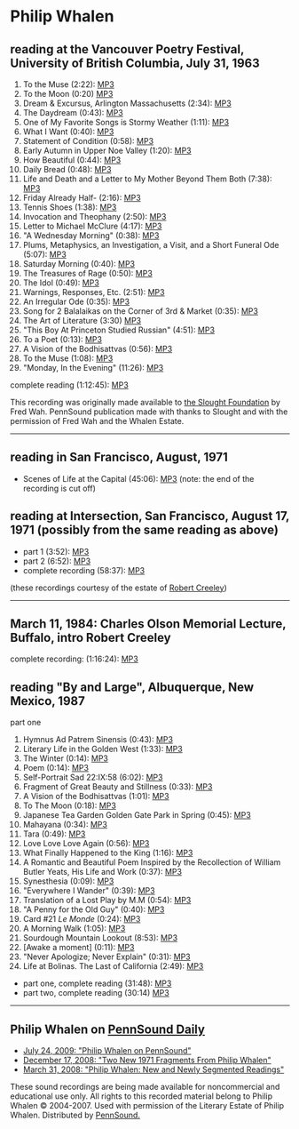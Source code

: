 Philip Whalen
=============

reading at the Vancouver Poetry Festival, University of British Columbia, July 31, 1963
---------------------------------------------------------------------------------------

1.  To the Muse (2:22):
    [MP3](http://media.sas.upenn.edu/pennsound/authors/Whalen/Vancouver-1963/Whalen-Philip_01_To-The-Muse_Vancouver-Poetry-Festival_7-31-63.mp3)
2.  To the Moon (0:20)
    [MP3](http://media.sas.upenn.edu/pennsound/authors/Whalen/Vancouver-1963/Whalen-Philip_02_To-The-Moon_Vancouver-Poetry-Festival_7-31-63.mp3)
3.  Dream & Excursus, Arlington Massachusetts (2:34):
    [MP3](http://media.sas.upenn.edu/pennsound/authors/Whalen/Vancouver-1963/Whalen-Philip_03_Dream-And-Excursus_Vancouver-Poetry-Festival_7-31-63.mp3)
4.  The Daydream (0:43):
    [MP3](http://media.sas.upenn.edu/pennsound/authors/Whalen/Vancouver-1963/Whalen-Philip_04_The-Daydream_Vancouver-Poetry-Festival_7-31-63.mp3)
5.  One of My Favorite Songs is Stormy Weather (1:11):
    [MP3](http://media.sas.upenn.edu/pennsound/authors/Whalen/Vancouver-1963/Whalen-Philip_05_One-Of-My-Favorite-Songs_Vancouver-Poetry-Festival_7-31-63.mp3)
6.  What I Want (0:40):
    [MP3](http://media.sas.upenn.edu/pennsound/authors/Whalen/Vancouver-1963/Whalen-Philip_06_What-I-Want_Vancouver-Poetry-Festival_7-31-63.mp3)
7.  Statement of Condition (0:58):
    [MP3](http://media.sas.upenn.edu/pennsound/authors/Whalen/Vancouver-1963/Whalen-Philip_07_Statement-Of-Condition_Vancouver-Poetry-Festival_7-31-63.mp3)
8.  Early Autumn in Upper Noe Valley (1:20):
    [MP3](http://media.sas.upenn.edu/pennsound/authors/Whalen/Vancouver-1963/Whalen-Philip_08_Early-Autumn-In-Upper-Noe_Vancouver-Poetry-Festival_7-31-63.mp3)
9.  How Beautiful (0:44):
    [MP3](http://media.sas.upenn.edu/pennsound/authors/Whalen/Vancouver-1963/Whalen-Philip_09_How-Beautiful_Vancouver-Poetry-Festival_7-31-63.mp3)
10. Daily Bread (0:48):
    [MP3](http://media.sas.upenn.edu/pennsound/authors/Whalen/Vancouver-1963/Whalen-Philip_10_Daily-Bread_Vancouver-Poetry-Festival_7-31-63.mp3)
11. Life and Death and a Letter to My Mother Beyond Them Both (7:38):
    [MP3](http://media.sas.upenn.edu/pennsound/authors/Whalen/Vancouver-1963/Whalen-Philip_11_Life-And-Death-And-A-Letter_Vancouver-Poetry-Festival_7-31-63.mp3)
12. Friday Already Half- (2:16):
    [MP3](http://media.sas.upenn.edu/pennsound/authors/Whalen/Vancouver-1963/Whalen-Philip_12_Friday-Already-Half_Vancouver-Poetry-Festival_7-31-63.mp3)
13. Tennis Shoes (1:38):
    [MP3](http://media.sas.upenn.edu/pennsound/authors/Whalen/Vancouver-1963/Whalen-Philip_13_Tennis-Shoes_Vancouver-Poetry-Festival_7-31-63.mp3)
14. Invocation and Theophany (2:50):
    [MP3](http://media.sas.upenn.edu/pennsound/authors/Whalen/Vancouver-1963/Whalen-Philip_14_Invocation-and-Theophany_Vancouver-Poetry-Festival_7-31-63.mp3)
15. Letter to Michael McClure (4:17):
    [MP3](http://media.sas.upenn.edu/pennsound/authors/Whalen/Vancouver-1963/Whalen-Philip_15_Letter-To-Michael-McClure_Vancouver-Poetry-Festival_7-31-63.mp3)
16. "A Wednesday Morning" (0:38):
    [MP3](http://media.sas.upenn.edu/pennsound/authors/Whalen/Vancouver-1963/Whalen-Philip_16_A-Wednesday-Morning_Vancouver-Poetry-Festival_7-31-63.mp3)
17. Plums, Metaphysics, an Investigation, a Visit, and a Short Funeral Ode (5:07):
    [MP3](http://media.sas.upenn.edu/pennsound/authors/Whalen/Vancouver-1963/Whalen-Philip_17_Plums-Metaphysics-An-Investigation_Vancouver-Poetry-Festival_7-31-63.mp3)
18. Saturday Morning (0:40):
    [MP3](http://media.sas.upenn.edu/pennsound/authors/Whalen/Vancouver-1963/Whalen-Philip_18_Saturday-Morning_Vancouver-Poetry-Festival_7-31-63.mp3)
19. The Treasures of Rage (0:50):
    [MP3](http://media.sas.upenn.edu/pennsound/authors/Whalen/Vancouver-1963/Whalen-Philip_19_The-Treasures-Of-Rage_Vancouver-Poetry-Festival_7-31-63.mp3)
20. The Idol (0:49):
    [MP3](http://media.sas.upenn.edu/pennsound/authors/Whalen/Vancouver-1963/Whalen-Philip_20_The-Idol_Vancouver-Poetry-Festival_7-31-63.mp3)
21. Warnings, Responses, Etc. (2:51):
    [MP3](http://media.sas.upenn.edu/pennsound/authors/Whalen/Vancouver-1963/Whalen-Philip_21_Warnings-Responses-Etc_Vancouver-Poetry-Festival_7-31-63.mp3)
22. An Irregular Ode (0:35):
    [MP3](http://media.sas.upenn.edu/pennsound/authors/Whalen/Vancouver-1963/Whalen-Philip_22_An-Irregular-Ode_Vancouver-Poetry-Festival_7-31-63.mp3)
23. Song for 2 Balalaikas on the Corner of 3rd & Market (0:35):
    [MP3](http://media.sas.upenn.edu/pennsound/authors/Whalen/Vancouver-1963/Whalen-Philip_23_Song-For-2-Balalaikas_Vancouver-Poetry-Festival_7-31-63.mp3)
24. The Art of Literature (3:30)
    [MP3](http://media.sas.upenn.edu/pennsound/authors/Whalen/Vancouver-1963/Whalen-Philip_24_The-Art-Of-Literature_Vancouver-Poetry-Festival_7-31-63.mp3)
25. "This Boy At Princeton Studied Russian" (4:51):
    [MP3](http://media.sas.upenn.edu/pennsound/authors/Whalen/Vancouver-1963/Whalen-Philip_25_This-Boy-At-Princeton_Vancouver-Poetry-Festival_7-31-63.mp3)
26. To a Poet (0:13):
    [MP3](http://media.sas.upenn.edu/pennsound/authors/Whalen/Vancouver-1963/Whalen-Philip_26_To-A-Poet_Vancouver-Poetry-Festival_7-31-63.mp3)
27. A Vision of the Bodhisattvas (0:56):
    [MP3](http://media.sas.upenn.edu/pennsound/authors/Whalen/Vancouver-1963/Whalen-Philip_27_A-Vision-Of-The-Bodhisattvas_Vancouver-Poetry-Festival_7-31-63.mp3)
28. To the Muse (1:08):
    [MP3](http://media.sas.upenn.edu/pennsound/authors/Whalen/Vancouver-1963/Whalen-Philip_28_To-The-Muse_Vancouver-Poetry-Festival_7-31-63.mp3)
29. "Monday, In the Evening" (11:26):
    [MP3](http://media.sas.upenn.edu/pennsound/authors/Whalen/Vancouver-1963/Whalen-Philip_29_Self-Indulgence-Poem_Vancouver-Poetry-Festival_7-31-63.mp3)

complete reading (1:12:45):
[MP3](http://media.sas.upenn.edu/pennsound/authors/Whalen/Whalen-Philip_Vancouver-Poetry-Festival_7-31-63.mp3)

This recording was originally made available to [the Slought Foundation](http://slought.org) by Fred Wah.
PennSound
publication made with thanks to
Slought and with the permission of Fred Wah and the Whalen Estate.

------------------------------------------------------------------------


reading in San Francisco, August, 1971
--------------------------------------

-   Scenes of Life at the Capital (45:06): [MP3](http://media.sas.upenn.edu/pennsound/authors/Whalen/Whalen-Philip_Scenes-of-Life-at-the-Capital_San-Francisco_08-71.mp3) (note: the end of the recording is cut off)


reading at Intersection, San Francisco, August 17, 1971 (possibly from the same reading as above)
-------------------------------------------------------------------------------------------------

-   part 1 (3:52):
    [MP3](http://media.sas.upenn.edu/pennsound/authors/Whalen/Intersection_8-71/Whalen-Philip_01_Intersection_San-Francisco_08-71.mp3)
-   part 2 (6:52): [MP3](http://media.sas.upenn.edu/pennsound/authors/Whalen/Intersection_8-71/Whalen-Philip_02_Intersection_San-Francisco_08-71.mp3)
-   complete recording (58:37): [MP3](http://media.sas.upenn.edu/pennsound/groups/Berkson-Tapes/Whalen-Phillip_Complete-Recording_Intersection_SF_8-17-71.mp3)

(these recordings courtesy of the estate of [Robert Creeley](Creeley.html))

------------------------------------------------------------------------

March 11, 1984: Charles Olson Memorial Lecture, Buffalo, intro Robert Creeley
-----------------------------------------------------------------------------

complete recording: (1:16:24): [MP3](https://media.sas.upenn.edu/pennsound/authors/Whalen/Whalen_Philip_Olson-Lecture_Buffalo_3-11-84.mp3)

reading "By and Large", Albuquerque, New Mexico, 1987
-----------------------------------------------------

part one

1.  Hymnus Ad Patrem Sinensis (0:43): [MP3](http://media.sas.upenn.edu/pennsound/authors/Whalen/By%20And%20Large/Whalen-Philip_01_Hymnus-Ad-Patrem-Sinensis_By--Large_Albuquerque_1987.mp3)
2.  Literary Life in the Golden West (1:33): [MP3](http://media.sas.upenn.edu/pennsound/authors/Whalen/By%20And%20Large/Whalen-Philip_02_Literary-Life-in-the-Golden-West_By--Large_1987.mp3)
3.  The Winter (0:14): [MP3](http://media.sas.upenn.edu/pennsound/authors/Whalen/By%20And%20Large/Whalen-Philip_03_The-Winter_By--Large_Albuquerque_1987.mp3)
4.  Poem (0:14): [MP3](http://media.sas.upenn.edu/pennsound/authors/Whalen/By%20And%20Large/Whalen-Philip_04_Poem_By--Large_Albuquerque_1987.mp3)
5.  Self-Portrait Sad 22:IX:58 (6:02): [MP3](http://media.sas.upenn.edu/pennsound/authors/Whalen/By%20And%20Large/Whalen-Philip_05_Self-Portrait-Sad-22-IX-58_By--Large_Albuquerque_1987.mp3)
6.  Fragment of Great Beauty and Stillness (0:33): [MP3](http://media.sas.upenn.edu/pennsound/authors/Whalen/By%20And%20Large/Whalen-Philip_06_Fragment-of-Great-Beauty-and-Stillness_By--Large_Albuquerque_1987.mp3)
7.  A Vision of the Bodhisattvas (1:01): [MP3](http://media.sas.upenn.edu/pennsound/authors/Whalen/By%20And%20Large/Whalen-Philip_07_A-Vision-of-the-Bodhisattvas_By--Large_Albuquerque_1987.mp3)
8.  To The Moon (0:18): [MP3](http://media.sas.upenn.edu/pennsound/authors/Whalen/By%20And%20Large/Whalen-Philip_08_To-The-Moon_By--Large_Albuquerque_1987.mp3)
9.  Japanese Tea Garden Golden Gate Park in Spring (0:45): [MP3](http://media.sas.upenn.edu/pennsound/authors/Whalen/By%20And%20Large/Whalen-Philip_09_Japanese-Tea-Garden-Golden-Gate-Park-in-Spring_By--Large_Albuquerque_1987.mp3)
10. Mahayana (0:34): [MP3](http://media.sas.upenn.edu/pennsound/authors/Whalen/By%20And%20Large/Whalen-Philip_10_Mahayana_By--Large_Albuquerque_1987.mp3)
11. Tara (0:49): [MP3](http://media.sas.upenn.edu/pennsound/authors/Whalen/By%20And%20Large/Whalen-Philip_11_Tara_By--Large_Albuquerque_1987.mp3)
12. Love Love Love Again (0:56): [MP3](http://media.sas.upenn.edu/pennsound/authors/Whalen/By%20And%20Large/Whalen-Philip_12_Love-Love-Love-Again_By--Large_Albuquerque_1987.mp3)
13. What Finally Happened to the King (1:16): [MP3](http://media.sas.upenn.edu/pennsound/authors/Whalen/By%20And%20Large/Whalen-Philip_12_Love-Love-Love-Again_By--Large_Albuquerque_1987.mp3)
14. A Romantic and Beautiful Poem Inspired by the Recollection of William Butler Yeats, His Life and Work (0:37): [MP3](http://media.sas.upenn.edu/pennsound/authors/Whalen/By%20And%20Large/Whalen-Philip_14_A-Romantic-and-Beautiful-Poem_By--Large_Albuquerque_1987.mp3)
15. Synesthesia (0:09): [MP3](http://media.sas.upenn.edu/pennsound/authors/Whalen/By%20And%20Large/Whalen-Philip_15_Synesthesia_By--Large_Albuquerque_1987.mp3)
16. "Everywhere I Wander" (0:39): [MP3](http://media.sas.upenn.edu/pennsound/authors/Whalen/By%20And%20Large/Whalen-Philip_16_Everywhere-I-Wander_By--Large_Albuquerque_1987.mp3)
17. Translation of a Lost Play by M.M (0:54): [MP3](http://media.sas.upenn.edu/pennsound/authors/Whalen/By%20And%20Large/Whalen-Philip_17_Translation-of-a-Lost-Play-by-M-M_By--Large_Albuquerque_1987.mp3)
18. "A Penny for the Old Guy" (0:40): [MP3](http://media.sas.upenn.edu/pennsound/authors/Whalen/By%20And%20Large/Whalen-Philip_18_A-Penny-for-the-Old-Guy_By--Large_Albuquerque_1987.mp3)
19. Card \#21 *Le Monde* (0:24): [MP3](http://media.sas.upenn.edu/pennsound/authors/Whalen/By%20And%20Large/Whalen-Philip_19_Card-21-Le-Monde_By--Large_Albuquerque_1987.mp3)
20. A Morning Walk (1:05): [MP3](http://media.sas.upenn.edu/pennsound/authors/Whalen/By%20And%20Large/Whalen-Philip_20_A-Morning-Walk_By--Large_Albuquerque_1987.mp3)
21. Sourdough Mountain Lookout (8:53): [MP3](http://media.sas.upenn.edu/pennsound/authors/Whalen/By%20And%20Large/Whalen-Philip_21_Sourdough-Mountain-Lookout_By--Large_Albuquerque_1987.mp3)
22. \[Awake a moment\] (0:11): [MP3](http://media.sas.upenn.edu/pennsound/authors/Whalen/By%20And%20Large/Whalen-Philip_22_%5BAwake-a-moment%5D_By--Large_Albuquerque_1987.mp3)
23. "Never Apologize; Never Explain" (0:31): [MP3](http://media.sas.upenn.edu/pennsound/authors/Whalen/By%20And%20Large/Whalen-Philip_23_Never-Apologize;-Never-Explain_By--Large_Albuquerque_1987.mp3)
24. Life at Bolinas. The Last of California (2:49): [MP3](http://media.sas.upenn.edu/pennsound/authors/Whalen/By%20And%20Large/Whalen-Philip_24_Life-at-Bolinas-%20The-Last-of-California_By--Large_Albuquerque_1987.mp3)

-   part one, complete reading (31:48): [MP3](http://media.sas.upenn.edu/pennsound/authors/Whalen/Whalen-Philip_By-and-Large_part1_Albuquerque_1987.mp3)
-   part two, complete reading (30:14) [MP3](http://media.sas.upenn.edu/pennsound/authors/Whalen/Whalen-Philip_By-and-Large_part2_Albuquerque_1987.mp3)

------------------------------------------------------------------------

Philip Whalen on [PennSound Daily](http://writing.upenn.edu/pennsound/daily)
----------------------------------------------------------------------------

-   [July 24, 2009: "Philip Whalen on PennSound"](http://writing.upenn.edu/pennsound/daily/200907.php#24_12:09)
-   [December 17, 2008: "Two New 1971 Fragments From Philip Whalen"](http://writing.upenn.edu/pennsound/daily/200812.php#17_14:18)
-   [March 31, 2008: "Philip Whalen: New and Newly Segmented Readings"](http://writing.upenn.edu/pennsound/daily/200803.php#31_17:56)

These sound recordings are being made available for
noncommercial and educational use only. All rights to this recorded
material belong to Philip Whalen © 2004-2007. Used with permission
of the Literary Estate of Philip Whalen. Distributed by [PennSound.](../index.html)
